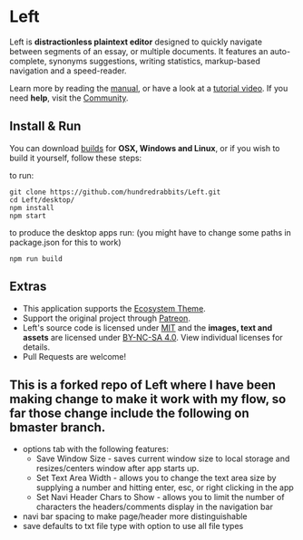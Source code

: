 # Left

<a href="http://wiki.xxiivv.com/Left" target="_blank"></a>Left is <b>distractionless plaintext editor</b> designed to quickly navigate between segments of an essay, or multiple documents. It features an auto-complete, synonyms suggestions, writing statistics, markup-based navigation and a speed-reader.
 
Learn more by reading the <a href="https://100r.co/site/left.html" target="_blank" rel="noreferrer" class="external ">manual</a>, or have a look at a <a href="https://www.youtube.com/watch?v=QloUoqqhXGE" target="_blank" rel="noreferrer" class="external ">tutorial video</a>. If you need <b>help</b>, visit the <a href="https://hundredrabbits.itch.io/left/community" target="_blank" rel="noreferrer" class="external ">Community</a>.

## Install & Run

You can download [builds](https://hundredrabbits.itch.io/left) for **OSX, Windows and Linux**, or if you wish to build it yourself, follow these steps:

to run: 
```
git clone https://github.com/hundredrabbits/Left.git
cd Left/desktop/
npm install
npm start 
```

to produce the desktop apps run: (you might have to change some paths in package.json for this to work) 
```
npm run build 
```

## Extras

- This application supports the [Ecosystem Theme](https://github.com/hundredrabbits/Themes).
- Support the original project through [Patreon](https://patreon.com/100).
- Left's source code is licensed under [MIT](https://github.com/hundredrabbits/Left/blob/master/LICENSE) and the **images, text and assets** are licensed under [BY-NC-SA 4.0](https://github.com/hundredrabbits/Left/blob/master/LICENSE.by-nc-sa-4.0.md). View individual licenses for details.
- Pull Requests are welcome!


## This is a forked repo of Left where I have been making change to make it work with my flow, so far those change include the following on bmaster branch.
- options tab with the following features: 
   - Save Window Size - saves current window size to local storage and resizes/centers window after app starts up.
   - Set Text Area Width - allows you to change the text area size by supplying a number and hitting enter, esc, or right clicking in the app
   - Set Navi Header Chars to Show - allows you to limit the number of characters the headers/comments display in the navigation bar
- navi bar spacing to make page/header more distinguishable 
- save defaults to txt file type with option to use all file types
